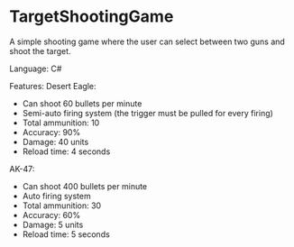 # TargetShootingGame
A simple shooting game where the user can select between two guns and shoot the target.

Language: C#

Features:
  Desert Eagle:
   * Can shoot 60 bullets per minute
   * Semi-auto firing system (the trigger must be pulled for every firing)
   * Total ammunition: 10
   * Accuracy: 90%
   * Damage: 40 units
   * Reload time: 4 seconds
   
  AK-47:
   * Can shoot 400 bullets per minute
   * Auto firing system
   * Total ammunition: 30
   * Accuracy: 60%
   * Damage: 5 units
   * Reload time: 5 seconds
   
   
